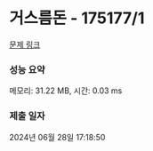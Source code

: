 # 거스름돈 - 175177/1 

[문제 링크](https://level.goorm.io/exam/175177/%EA%B1%B0%EC%8A%A4%EB%A6%84-%EB%8F%88/quiz/1) 

### 성능 요약

메모리: 31.22 MB, 시간: 0.03 ms

### 제출 일자

2024년 06월 28일 17:18:50

